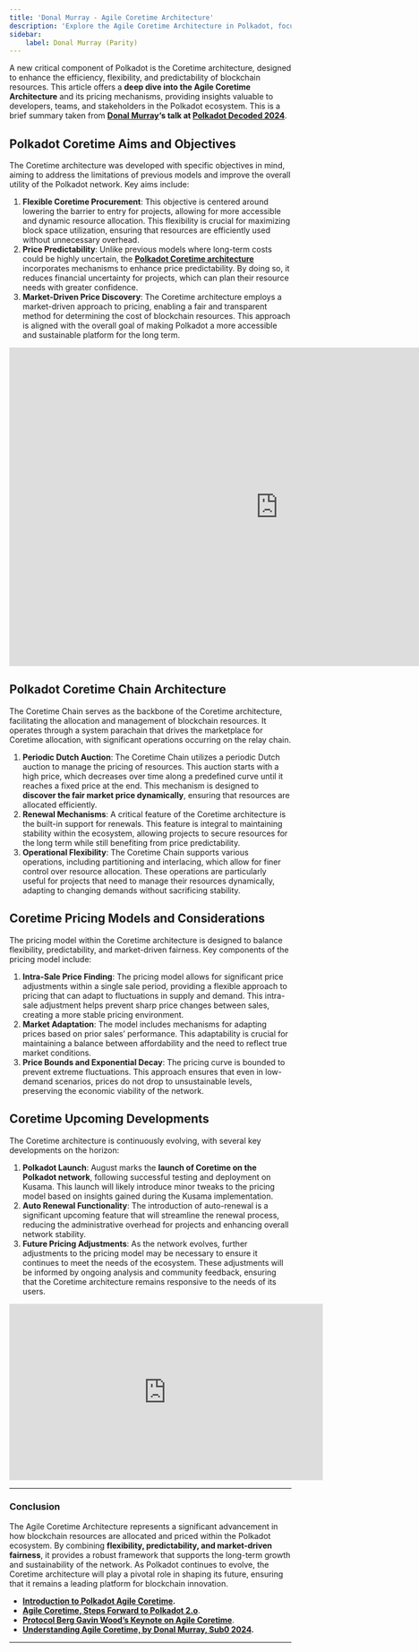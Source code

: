 ```yaml
---
title: 'Donal Murray - Agile Coretime Architecture'
description: 'Explore the Agile Coretime Architecture in Polkadot, focusing on flexible procurement, price predictability, and market-driven pricing.'
sidebar:
    label: Donal Murray (Parity)
---
```

A new critical component of Polkadot is the Coretime architecture, designed to enhance the efficiency, flexibility, and predictability of blockchain resources. This article offers a **deep dive into the Agile Coretime Architecture** and its pricing mechanisms, providing insights valuable to developers, teams, and stakeholders in the Polkadot ecosystem. This is a brief summary taken from **[Donal Murray](https://x.com/domuiri)‘s talk at [Polkadot Decoded 2024](https://dablock.com/web3-events/polkadot-decoded/)**.

Polkadot Coretime Aims and Objectives
-------------------------------------

The Coretime architecture was developed with specific objectives in mind, aiming to address the limitations of previous models and improve the overall utility of the Polkadot network. Key aims include:

1. **Flexible Coretime Procurement**: This objective is centered around lowering the barrier to entry for projects, allowing for more accessible and dynamic resource allocation. This flexibility is crucial for maximizing block space utilization, ensuring that resources are efficiently used without unnecessary overhead.
2. **Price Predictability**: Unlike previous models where long-term costs could be highly uncertain, the [**Polkadot Coretime architecture**](https://dablock.com/guides/what-is-polkadot-agile-coretime/) incorporates mechanisms to enhance price predictability. By doing so, it reduces financial uncertainty for projects, which can plan their resource needs with greater confidence.
3. **Market-Driven Price Discovery**: The Coretime architecture employs a market-driven approach to pricing, enabling a fair and transparent method for determining the cost of blockchain resources. This approach is aligned with the overall goal of making Polkadot a more accessible and sustainable platform for the long term.

<iframe allowfullscreen="allowfullscreen" frameborder="0" height="569" src="https://docs.google.com/presentation/d/e/2PACX-1vQNt5zJLQDm3yOrJcAAvl8CyNTLWBGvjIK7uA2DeMDUsFN2Il-Y0OP8YpzqsBrWCYGVzQwo0RLIAZh-/embed?start=false&loop=false&delayms=60000" width="960"></iframe>

Polkadot Coretime Chain Architecture
------------------------------------

The Coretime Chain serves as the backbone of the Coretime architecture, facilitating the allocation and management of blockchain resources. It operates through a system parachain that drives the marketplace for Coretime allocation, with significant operations occurring on the relay chain.

1. **Periodic Dutch Auction**: The Coretime Chain utilizes a periodic Dutch auction to manage the pricing of resources. This auction starts with a high price, which decreases over time along a predefined curve until it reaches a fixed price at the end. This mechanism is designed to **discover the fair market price dynamically**, ensuring that resources are allocated efficiently.
2. **Renewal Mechanisms**: A critical feature of the Coretime architecture is the built-in support for renewals. This feature is integral to maintaining stability within the ecosystem, allowing projects to secure resources for the long term while still benefiting from price predictability.
3. **Operational Flexibility**: The Coretime Chain supports various operations, including partitioning and interlacing, which allow for finer control over resource allocation. These operations are particularly useful for projects that need to manage their resources dynamically, adapting to changing demands without sacrificing stability.

Coretime Pricing Models and Considerations
------------------------------------------

The pricing model within the Coretime architecture is designed to balance flexibility, predictability, and market-driven fairness. Key components of the pricing model include:

1. **Intra-Sale Price Finding**: The pricing model allows for significant price adjustments within a single sale period, providing a flexible approach to pricing that can adapt to fluctuations in supply and demand. This intra-sale adjustment helps prevent sharp price changes between sales, creating a more stable pricing environment.
2. **Market Adaptation**: The model includes mechanisms for adapting prices based on prior sales’ performance. This adaptability is crucial for maintaining a balance between affordability and the need to reflect true market conditions.
3. **Price Bounds and Exponential Decay**: The pricing curve is bounded to prevent extreme fluctuations. This approach ensures that even in low-demand scenarios, prices do not drop to unsustainable levels, preserving the economic viability of the network.

Coretime Upcoming Developments
------------------------------

The Coretime architecture is continuously evolving, with several key developments on the horizon:

1. **Polkadot Launch**: August marks the **launch of Coretime on the Polkadot network**, following successful testing and deployment on Kusama. This launch will likely introduce minor tweaks to the pricing model based on insights gained during the Kusama implementation.
2. **Auto Renewal Functionality**: The introduction of auto-renewal is a significant upcoming feature that will streamline the renewal process, reducing the administrative overhead for projects and enhancing overall network stability.
3. **Future Pricing Adjustments**: As the network evolves, further adjustments to the pricing model may be necessary to ensure it continues to meet the needs of the ecosystem. These adjustments will be informed by ongoing analysis and community feedback, ensuring that the Coretime architecture remains responsive to the needs of its users.

<iframe allowfullscreen="allowfullscreen" frameborder="0" height="315" src="https://www.youtube.com/embed/gPW4QygdsTU?si=kEK6RqLK-uzC_AI0" title="YouTube video player" width="560"></iframe>

- - - - - -

### Conclusion

The Agile Coretime Architecture represents a significant advancement in how blockchain resources are allocated and priced within the Polkadot ecosystem. By combining **flexibility, predictability, and market-driven fairness**, it provides a robust framework that supports the long-term growth and sustainability of the network. As Polkadot continues to evolve, the Coretime architecture will play a pivotal role in shaping its future, ensuring that it remains a leading platform for blockchain innovation.

- [**Introduction to Polkadot Agile Coretime**](https://dablock.com/guides/what-is-polkadot-agile-coretime/)**.**
- [**Agile Coretime, Steps Forward to Polkadot 2.o**](https://dablock.com/tech-talks/agile-coretime-the-first-step-towards-polkadot-2-0/).
- [**Protocol Berg Gavin Wood’s Keynote on Agile Coretime**](https://dablock.com/tech-talks/gavin-woods-keynote-on-agile-coretime-protocol-berg/).
- **[Understanding Agile Coretime, by Donal Murray, Sub0 2024](https://dablock.com/tech-talks/understanding-agile-core-time-donal-murray-sub0-2024/).**

- - - - - -